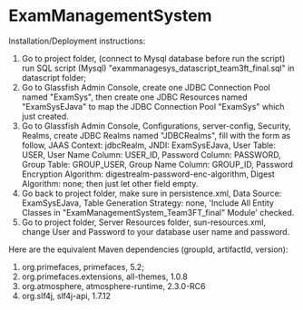 # ExamManagementSystem

Installation/Deployment instructions:

1. Go to project folder, (connect to Mysql database before run the script) run SQL script (Mysql) "exammanagesys_datascript_team3ft_final.sql" in datascript folder;
2. Go to Glassfish Admin Console, create one JDBC Connection Pool named "ExamSys", 
   then create one JDBC Resources named "ExamSysEJava" to map the JDBC Connection Pool "ExamSys" which just created.
3. Go to Glassfish Admin Console, Configurations, server-config, Security, Realms, create JDBC Realms named "JDBCRealms",
   fill with the form as follow, JAAS Context: jdbcRealm, JNDI: ExamSysEJava, User Table: USER, User Name Column: USER_ID,
   Password Column: PASSWORD, Group Table: GROUP_USER, Group Name Column: GROUP_ID, 
   Password Encryption Algorithm: digestrealm-password-enc-algorithm, Digest Algorithm: none; then just let other field empty.
4. Go back to project folder, make sure in persistence.xml, Data Source: ExamSysEJava, Table Generation Strategy: none, 
   'Include All Entity Classes in "ExamManagementSystem_Team3FT_final" Module' checked.
5. Go to project folder, Server Resources folder, sun-resources.xml, change User and Password to your database user name and password.


Here are the equivalent Maven dependencies (groupId, artifactId, version):

1. org.primefaces, primefaces, 5.2;
2. org.primefaces.extensions, all-themes, 1.0.8
3. org.atmosphere, atmosphere-runtime, 2.3.0-RC6
4. org.slf4j, slf4j-api, 1.7.12
